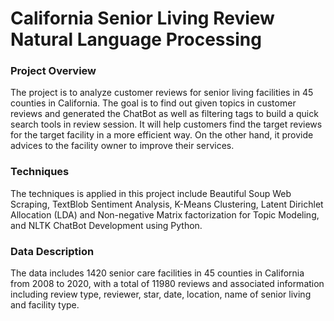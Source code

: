 # California Senior Living Review Natural Language Processing


### Project Overview
The project is to analyze customer reviews for senior living facilities in 45 counties in California. The goal is to find out given topics in customer reviews and generated the ChatBot as well as filtering tags to build a quick search tools in review session. It will help customers find the target reviews for the target facility in a more efficient way. On the other hand, it provide advices to the facility owner to improve their services.


### Techniques
The techniques is applied in this project include Beautiful Soup Web Scraping, TextBlob Sentiment Analysis, K-Means Clustering, Latent Dirichlet Allocation (LDA) and Non-negative Matrix factorization for Topic Modeling, and NLTK ChatBot Development using Python.


### Data Description 
The data includes 1420 senior care facilities in 45 counties in California from 2008 to 2020, with a total of 11980 reviews and associated information including review type, reviewer, star, date, location, name of senior living and facility type.

